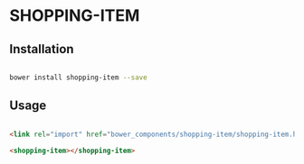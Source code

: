# SHOPPING-ITEM



## Installation

``` bash

bower install shopping-item --save

```

## Usage

```html

<link rel="import" href="bower_components/shopping-item/shopping-item.html">

<shopping-item></shopping-item>
```



